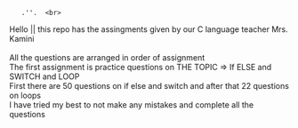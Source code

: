        .''.  <br> 
Hello   || this repo has the assingments given by our C language teacher Mrs. Kamini <br>
<br>
All the questions are arranged in order of assignment 
<br>
The first assignment is practice questions on THE TOPIC => If ELSE and SWITCH and LOOP <br>
First there are 50 questions on if else and switch and after that 22 questions on loops <br>
I have tried my best to not make any mistakes and complete all the questions 
<br>
